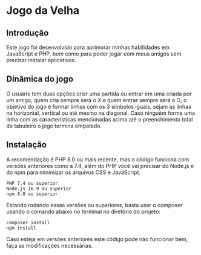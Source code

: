 # Jogo da Velha

## Introdução

Este jogo foi desenvolvido para aprimorar minhas habilidades em JavaScript e PHP, bem como para poder jogar com meus 
amigos sem precisar instalar aplicativos.

## Dinâmica do jogo

O usuário tem duas opções criar uma partida ou entrar em uma criada por um amigo, quem cria sempre será o X e quem 
entrar sempre será o O, o objetivo do jogo é formar linhas com os 3 símbolos iguais, sejam as linhas na horizontal, vertical ou até mesmo na diagonal. Caso ninguém forme uma linha com as características mencionadas acima até o preenchimento total do tabuleiro o jogo termina empatado.

## Instalação

A recomendação é PHP 8.0 ou mais recente, mas o código funciona com versões anteriores como a 7.4, além do PHP você vai
precisar do Node.js e do npm para minimizar os arquivos CSS e JavaScript.

```
PHP 7.4 ou superior
Node.js 16.9 ou superior
npm 8.0 ou superior
```


Estando rodando essas versões ou superiores, basta usar o composer usando o comando abaixo no terminal no diretório do projeto:

```
composer install
npm install
```

Caso esteja em versões anteriores este código pode não funcionar bem, faça as modificações necessárias.

